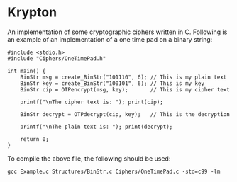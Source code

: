 # Krypton
An implementation of some cryptographic ciphers written in C. Following is an
example of an implementation of a one time pad on a binary string:

```
#include <stdio.h>
#include "Ciphers/OneTimePad.h"

int main() {
	BinStr msg = create_BinStr("101110", 6); // This is my plain text
	BinStr key = create_BinStr("100101", 6); // This is my key
	BinStr cip = OTPencrypt(msg, key);       // This is my cipher text

	printf("\nThe cipher text is: "); print(cip);

	BinStr decrypt = OTPdecrypt(cip, key);   // This is the decryption

	printf("\nThe plain text is: "); print(decrypt);

	return 0;
}
```

To compile the above file, the following should be used:

```
gcc Example.c Structures/BinStr.c Ciphers/OneTimePad.c -std=c99 -lm
```

